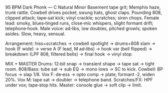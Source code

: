 95 BPM Dark Phonk — C Natural Minor
Basement tape grit; Memphis haze, trunk rattle. Cowbell drives pocket; swung hats, ghost claps. Pounding 808, clipped attack; tape‑sat kick; vinyl crackle; scratches; siren chops. Female lead: smoky, blues‑tinged runs, close‑mic whispers, slight formant drift; telephone‑hook. Male voice: ad‑libs, low doubles, pitched growls; spoken asides. Slow, heavy, sensual.

Arrangement: hiss+scratches → cowbell spotlight → drums+808 slam → hook (F wide) → verse A (F lead, M ad‑libs) → hook var (bell flipped) → breakdown (LPF 808, filtered bells) → final hook → vinyl stop.

MIX + MASTER
Drums: 12‑bit snap → transient shape → tape sat → tight room.
808/Bass: tube sat → sub EQ → mono lows → SC to kick.
Cowbell: BP focus → slap 1/8.
Vox F: de‑ess → opto comp → plate; formant ‑2, widen 20%.
Vox M: tape sat → doubler → telephone band.
Scratches/FX: HPF under vox; tape‑stop hits.
Master: console glue → soft clip → limit.
